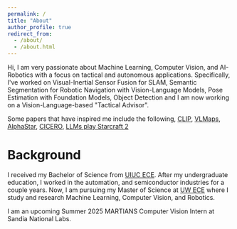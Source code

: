 ```yaml
---
permalink: /
title: "About"
author_profile: true
redirect_from: 
  - /about/
  - /about.html
---
```


Hi, I am very passionate about Machine Learning, Computer Vision, and AI-Robotics with a focus on tactical and autonomous applications. Specifically, I've worked on Visual-Inertial Sensor Fusion for SLAM, Semantic Segmentation for Robotic Navigation with Vision-Language Models, Pose Estimation with Foundation Models, Object Detection and I am now working on a Vision-Language-based "Tactical Advisor". 

Some papers that have inspired me include the following, [CLIP](https://arxiv.org/abs/2103.00020), 
[VLMaps](https://arxiv.org/pdf/2210.05714), [AlphaStar](https://arxiv.org/pdf/2308.03526), 
[CICERO](https://www.science.org/doi/10.1126/science.ade9097), [LLMs play Starcraft 2](https://arxiv.org/abs/2312.11865)


Background
======
I received my Bachelor of Science from [UIUC ECE](https://ece.illinois.edu/). After my undergraduate education, I worked 
in the automation, and semiconductor industries for a couple years. Now, I am pursuing my Master of Science at [UW ECE](https://www.ece.uw.edu/) where I study and research Machine Learning, Computer Vision, and Robotics.

I am an upcoming Summer 2025 MARTIANS Computer Vision Intern at Sandia National Labs.